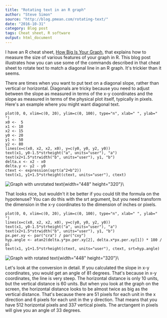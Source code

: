 ```yaml
---
title: "Rotating text in an R graph"
author: "Steve Simon"
source: "http://blog.pmean.com/rotating-text/"
date: "2016-10-31"
category: Blog post
tags: Cheat sheet, R software
output: html_document
---
```


I have an R cheat sheet, [How Big Is Your Graph](../cheatsheets/index.html), that explains how to measure the size of various features of your graph in R. This blog post illustrates how you can use some of the commands described in that cheat sheet to rotate text to match a diagonal line in an R graph. It's trickier than it seems.

<!---More--->

There are times when you want to put text on a diagonal slope, rather than vertical or horizontal. Diagonals are tricky because you need to adjust between the slope as measured in terms of the x-y coordinates and the slope as measured in terms of the physical plot itself, typically in pixels. Here's an example where you might want diagonal text.

``` {.r}
plot(0, 0, xlim=c(0, 20), ylim=c(0, 100), type="n", xlab=" ", ylab=" ")
x0 <-  5
x1 <- 10
x2 <- 15
y0 <- 20
y1 <- 50
y2 <- 80
lines(x=c(x0, x2, x2, x0), y=c(y0, y0, y2, y0))
text(x1, y0-1.5*strheight("a", units="user"), "a")
text(x2+1.5*strwidth("b", units="user"), y1, "b")
delta.x <- x2 - x0
delta.y <- y2 - y0
ctext <- expression(sqrt(a^2+b^2))
text(x1, y1+1.5*strheight(ctext, units="user"), ctext)
```

![Graph with unrotated text](http://www.pmean.com/0000images/rotate01.jpg){width="448" height="320"}\

That looks nice, but wouldn't it be better if you could tilt the formula on the hypotenuse? You can do this with the srt argument, but you need transform the dimension in the x-y coordinates to the dimension of inches or pixels.

``` {.r}
plot(0, 0, xlim=c(0, 20), ylim=c(0, 100), type="n", xlab=" ", ylab=" ")
lines(x=c(x0, x2, x2, x0), y=c(y0, y0, y2, y0))
text(x1, y0-1.5*strheight("a", units="user"), "a")
text(x2+1.5*strwidth("b", units="user"), y1, "b")
px.per.xy <- par("cra") / par("cxy")
hyp.angle <- atan2(delta.y*px.per.xy[2], delta.x*px.per.xy[1]) * 180 / pi
text(x1, y1+1.5*strheight(ctext, units="user"), ctext, srt=hyp.angle)
```

![Graph with rotated text](http://www.pmean.com/0000images/rotate02.jpg){width="448" height="320"}\

Let's look at the conversion in detail. If you calculated the slope in x-y coordinates, you would get an angle of 81 degrees. That's because in x-y coordinates, the line is very steep. The horizontal distance is only 10 units, but the vertical distance is 60 units. But when you look at the graph on the screen, the horizontal distance looks to be almost twice as big as the vertical distance. That's because there are 51 pixels for each unit in the x direction and 6 pixels for each unit in the y direction. That means that you have 512 horizontal pixels and 337 vertical pixels. The arctangent in pixels will give you an angle of 33 degrees.


